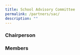 ```yaml
---
title: School Advisory Committee
permalink: /partners/sac/
description: ""
---
```

### Chairperson

### Members